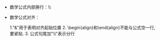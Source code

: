 - 数学公式内部换行：\\\\

- 数学公式对齐：

     1."&"用于表明对齐起始位置
  2. \begin{align}和\end{align}不能与公式空一行,要紧贴.
  3. 公式句尾加"\\\\"表示分行

